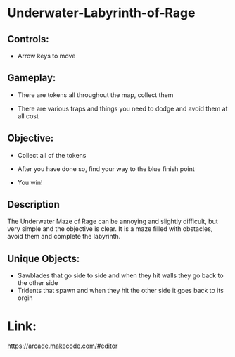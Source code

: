 # Underwater-Labyrinth-of-Rage



## Controls:
* Arrow keys to move

## Gameplay:
* There are tokens all throughout the map, collect them

* There are various traps and things you need to dodge and avoid them at all cost

## Objective:
* Collect all of the tokens

* After you have done so, find your way to the blue finish point

* You win!

## Description
The Underwater Maze of Rage can be annoying and 
slightly difficult, but very simple and the 
objective is clear. It is a maze filled with obstacles,
avoid them and complete the labyrinth.

## Unique Objects:
* Sawblades that go side to side and when they hit walls they go back to the other side
* Tridents that spawn and when they hit the other side it goes back to its orgin

# Link:
https://arcade.makecode.com/#editor
